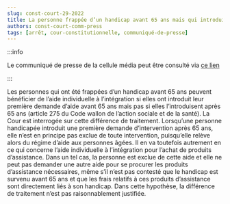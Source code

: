 ```yaml
---   
slug: const-court-29-2022
title: La personne frappée d’un handicap avant 65 ans mais qui introduit sa première demande d’aide après 65 ans doit pouvoir bénéficier, dans certains cas, de l’aide individuelle à l’intégration pour l’achat de produits d’assistance
authors: const-court-comm-press
tags: [arrêt, cour-constitutionnelle, communiqué-de-presse]
---
```


:::info

Le communiqué de presse de la cellule média peut être consulté via [ce lien](https://www.const-court.be/public/f/2022/2022-029f-info.pdf) 

:::

Les personnes qui ont été frappées d’un handicap avant 65 ans peuvent bénéficier de l’aide individuelle à l’intégration si elles ont introduit leur première demande d’aide avant 65 ans mais pas si elles l’introduisent après 65 ans (article 275 du Code wallon de l’action sociale et de la santé). La Cour est interrogée sur cette différence de traitement.Lorsqu’une personne handicapée introduit une première demande d’intervention après 65 ans, elle n’est en principe pas exclue de toute intervention, puisqu’elle relève alors du régime d’aide aux personnes âgées. Il en va toutefois autrement en ce qui concerne l’aide individuelle à l’intégration pour l’achat de produits d’assistance. Dans un tel cas, la personne est exclue de cette aide et elle ne peut pas demander une autre aide pour se procurer les produits d’assistance nécessaires, même s’il n’est pas contesté que le handicap est survenu avant 65 ans et que les frais relatifs à ces produits d’assistance sont directement liés à son handicap. Dans cette hypothèse, la différence de traitement n’est pas raisonnablement justifiée.
